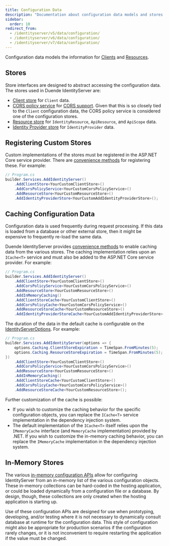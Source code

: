 ```yaml
---
title: Configuration Data
description: "Documentation about configuration data models and stores in Duende IdentityServer, including client, resource, and identity provider stores"
sidebar:
  order: 10
redirect_from:
  - /identityserver/v5/data/configuration/
  - /identityserver/v6/data/configuration/
  - /identityserver/v7/data/configuration/
---
```



Configuration data models the information for [Clients](/identityserver/fundamentals/clients)
and [Resources](/identityserver/fundamentals/resources).

## Stores

Store interfaces are designed to abstract accessing the configuration data.
The stores used in Duende IdentityServer are:

* [Client store](/identityserver/reference/stores/client-store) for `Client` data.
* [CORS policy service](/identityserver/reference/stores/cors-policy-service/)
  for [CORS support](/identityserver/tokens/cors/). Given that this is so closely tied to the `Client` configuration
  data, the CORS policy service is considered one of the configuration stores.
* [Resource store](/identityserver/reference/stores/resource-store/) for `IdentityResource`, `ApiResource`, and
  `ApiScope` data.
* [Identity Provider store](/identityserver/reference/stores/idp-store/) for `IdentityProvider` data.

## Registering Custom Stores

Custom implementations of the stores must be registered in the ASP.NET Core service provider.
There are [convenience methods](/identityserver/reference/di/#configuration-stores) for registering these.
For example:

```cs
// Program.cs
builder.Services.AddIdentityServer()
    .AddClientStore<YourCustomClientStore>()
    .AddCorsPolicyService<YourCustomCorsPolicyService>()
    .AddResourceStore<YourCustomResourceStore>()
    .AddIdentityProviderStore<YourCustomAddIdentityProviderStore>();
```

## Caching Configuration Data

Configuration data is used frequently during request processing.
If this data is loaded from a database or other external store, then it might be expensive to frequently re-load the
same data.

Duende IdentityServer provides [convenience methods](/identityserver/reference/di#caching-configuration-data) to
enable caching data from the various stores.
The caching implementation relies upon an `ICache<T>` service and must also be added to the ASP.NET Core service provider.
For example:

```cs
// Program.cs
builder.Services.AddIdentityServer()
    .AddClientStore<YourCustomClientStore>()
    .AddCorsPolicyService<YourCustomCorsPolicyService>()
    .AddResourceStore<YourCustomResourceStore>()
    .AddInMemoryCaching()
    .AddClientStoreCache<YourCustomClientStore>()
    .AddCorsPolicyCache<YourCustomCorsPolicyService>()
    .AddResourceStoreCache<YourCustomResourceStore>()
    .AddIdentityProviderStoreCache<YourCustomAddIdentityProviderStore>();
```

The duration of the data in the default cache is configurable on
the [IdentityServerOptions](/identityserver/reference/options#caching).
For example:

```cs
// Program.cs
builder.Services.AddIdentityServer(options => {
    options.Caching.ClientStoreExpiration = TimeSpan.FromMinutes(5);
    options.Caching.ResourceStoreExpiration = TimeSpan.FromMinutes(5);
})
    .AddClientStore<YourCustomClientStore>()
    .AddCorsPolicyService<YourCustomCorsPolicyService>()
    .AddResourceStore<YourCustomResourceStore>()
    .AddInMemoryCaching()
    .AddClientStoreCache<YourCustomClientStore>()
    .AddCorsPolicyCache<YourCustomCorsPolicyService>()
    .AddResourceStoreCache<YourCustomResourceStore>();
```

Further customization of the cache is possible:

* If you wish to customize the caching behavior for the specific configuration objects, you can replace the `ICache<T>`
  service implementation in the dependency injection system.
* The default implementation of the `ICache<T>` itself relies upon the `IMemoryCache` interface (and `MemoryCache`
  implementation) provided by .NET.
  If you wish to customize the in-memory caching behavior, you can replace the `IMemoryCache` implementation in the
  dependency injection system.

## In-Memory Stores

The various [in-memory configuration APIs](/identityserver/reference/di#configuration-stores) allow for configuring
IdentityServer from an in-memory list of the various configuration objects.
These in-memory collections can be hard-coded in the hosting application, or could be loaded dynamically from a
configuration file or a database.
By design, though, these collections are only created when the hosting application is starting up.

Use of these configuration APIs are designed for use when prototyping, developing, and/or testing where it is not
necessary to dynamically consult database at runtime for the configuration data.
This style of configuration might also be appropriate for production scenarios if the configuration rarely changes, or
it is not inconvenient to require restarting the application if the value must be changed.
